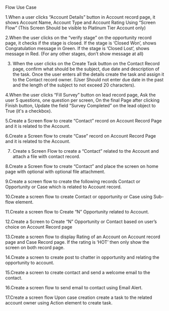 Flow Use Case

1.When a user clicks “Account Details” button in Account record page, it shows Account Name, Account Type and Account Rating Using “Screen Flow” (This Screen Should be visible to Platinum Tier Account only)

2.When the user clicks on the “verify stage” on the opportunity record page, it checks if the stage is closed. If the stage is ‘Closed Won’, shows Congratulation message in Green. If the stage is ‘Closed Lost’, shows message in Red. (For any other stages, don’t show message at all)

3. When the user clicks on the Create Task button on the Contact Record page, confirm what should be the subject, due date and description of the task. Once the user enters all the details create the task and assign it to the Contact record owner. (User Should not enter due date in the past and the length of the subject to not exceed 20 characters).

4.When the user clicks “Fill Survey” button on lead record page, Ask the user 5 questions, one question per screen, On the final Page after clicking Finish button, Update the field “Survey Completed” on the lead object to True (it's a checkbox).

5.Create a Screen flow to create “Contact” record on Account Record Page and it is related to the Account. 

6.Create a Screen flow to create “Case” record on Account Record Page and it is related to the Account. 

7. Create s Screen Flow to create a “Contact” related to the Account and attach a file with contact record.

8.Create a Screen flow to create “Contact” and place the screen on home page with optional with optional file attachment.

9.Create a screen flow to create the following records Contact or Opportunity or Case which is related to Account record. 

10.Create a screen flow to create Contact or opportunity or Case using Sub-flow element.

11.Create a screen flow to Create “N” Opportunity related to Account. 

12.Create a Screen to Create “N” Opportunity or Contact based on user’s choice on Account Record page 

13.Create a screen flow to display Rating of an Account on Account record page and Case Record page. If the rating is ‘HOT’ then only show the screen on both record page. 

14.Create a screen to create post to chatter in opportunity and relating the opportunity to account.

15.Create a screen to create contact and send a welcome email to the contact. 

16.Create a screen flow to send email to contact using Email Alert. 

17.Create a screen flow Upon case creation create a task to the related account owner using Action element to create task. 
